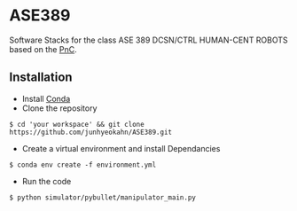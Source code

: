 # ASE389
Software Stacks for the class ASE 389 DCSN/CTRL HUMAN-CENT ROBOTS based on
the [PnC](https://github.com/junhyeokahn/PnC).


## Installation
- Install [Conda](https://docs.anaconda.com/anaconda/install/)
- Clone the repository
```
$ cd 'your workspace' && git clone https://github.com/junhyeokahn/ASE389.git
```
- Create a virtual environment and install Dependancies
```
$ conda env create -f environment.yml
```
- Run the code
```
$ python simulator/pybullet/manipulator_main.py
```
